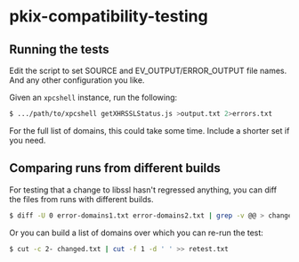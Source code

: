 # pkix-compatibility-testing

## Running the tests

Edit the script to set SOURCE and EV_OUTPUT/ERROR_OUTPUT file names.  And any
other configuration you like.

Given an `xpcshell` instance, run the following:
```sh
$ .../path/to/xpcshell getXHRSSLStatus.js >output.txt 2>errors.txt
```

For the full list of domains, this could take some time.  Include a shorter set
if you need.

## Comparing runs from different builds

For testing that a change to libssl hasn't regressed anything, you can diff the
files from runs with different builds.
```sh
$ diff -U 0 error-domains1.txt error-domains2.txt | grep -v @@ > changed.txt
```

Or you can build a list of domains over which you can re-run the test:
```sh
$ cut -c 2- changed.txt | cut -f 1 -d ' ' >> retest.txt
```
